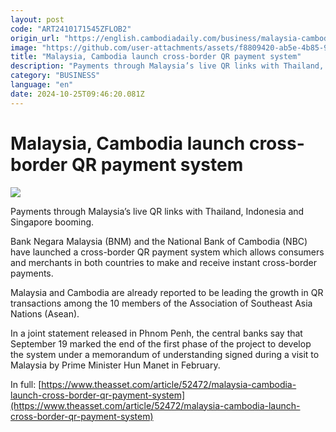 ```yaml
---
layout: post
code: "ART2410171545ZFLOB2"
origin_url: "https://english.cambodiadaily.com/business/malaysia-cambodia-launch-cross-border-qr-payment-system-189444/"
image: "https://github.com/user-attachments/assets/f8809420-ab5e-4b85-9bcf-980e9431f7ed"
title: "Malaysia, Cambodia launch cross-border QR payment system"
description: "Payments through Malaysia’s live QR links with Thailand, Indonesia and Singapore booming."
category: "BUSINESS"
language: "en"
date: 2024-10-25T09:46:20.081Z
---
```


# Malaysia, Cambodia launch cross-border QR payment system

 ![](https://github.com/user-attachments/assets/d4615932-d99c-44c1-8fa5-48a17f16ae0a)

Payments through Malaysia’s live QR links with Thailand, Indonesia and Singapore booming.

Bank Negara Malaysia (BNM) and the National Bank of Cambodia (NBC) have launched a cross-border QR payment system which allows consumers and merchants in both countries to make and receive instant cross-border payments.

Malaysia and Cambodia are already reported to be leading the growth in QR transactions among the 10 members of the Association of Southeast Asia Nations (Asean).

In a joint statement released in Phnom Penh, the central banks say that September 19 marked the end of the first phase of the project to develop the system under a memorandum of understanding signed during a visit to Malaysia by Prime Minister Hun Manet in February.

In full: [https://www.theasset.com/article/52472/malaysia-cambodia-launch-cross-border-qr-payment-system](https://www.theasset.com/article/52472/malaysia-cambodia-launch-cross-border-qr-payment-system)